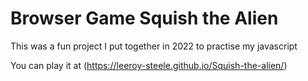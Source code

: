 # Browser Game Squish the Alien

This was a fun project I put together in 2022 to practise my javascript

You can play it at (https://leeroy-steele.github.io/Squish-the-alien/)
